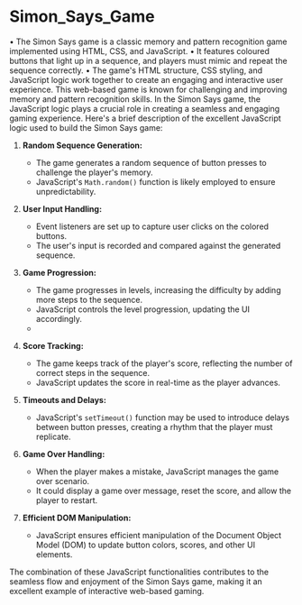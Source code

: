 # Simon_Says_Game
•	The Simon Says game is a classic memory and pattern recognition game implemented using HTML, CSS, and JavaScript.
•	 It features coloured buttons that light up in a sequence, and players must mimic and repeat the sequence correctly. 
•	The game's HTML structure, CSS styling, and JavaScript logic work together to create an engaging and interactive user experience. This web-based game is known for challenging and improving memory and pattern recognition skills.
In the Simon Says game, the JavaScript logic plays a crucial role in creating a seamless and engaging gaming experience. Here's a brief description of the excellent JavaScript logic used to build the Simon Says game:

1. **Random Sequence Generation:**
   - The game generates a random sequence of button presses to challenge the player's memory.
   - JavaScript's `Math.random()` function is likely employed to ensure unpredictability.

2. **User Input Handling:**
   - Event listeners are set up to capture user clicks on the colored buttons.
   - The user's input is recorded and compared against the generated sequence.

3. **Game Progression:**
   - The game progresses in levels, increasing the difficulty by adding more steps to the sequence.
   - JavaScript controls the level progression, updating the UI accordingly.
   - 
4. **Score Tracking:**
   - The game keeps track of the player's score, reflecting the number of correct steps in the sequence.
   - JavaScript updates the score in real-time as the player advances.

5. **Timeouts and Delays:**
   - JavaScript's `setTimeout()` function may be used to introduce delays between button presses, creating a rhythm that the player must replicate.

6. **Game Over Handling:**
   - When the player makes a mistake, JavaScript manages the game over scenario.
   - It could display a game over message, reset the score, and allow the player to restart.

9. **Efficient DOM Manipulation:**
   - JavaScript ensures efficient manipulation of the Document Object Model (DOM) to update button colors, scores, and other UI elements.

The combination of these JavaScript functionalities contributes to the seamless flow and enjoyment of the Simon Says game, making it an excellent example of interactive web-based gaming.
